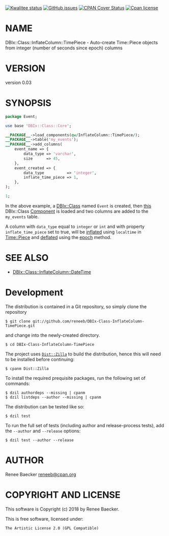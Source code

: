 [![Kwalitee status](https://cpants.cpanauthors.org/dist/DBIx-Class-InflateColumn-TimePiece.png)](https://cpants.cpanauthors.org/dist/DBIx-Class-InflateColumn-TimePiece)
[![GitHub issues](https://img.shields.io/github/issues/reneeb/DBIx-Class-InflateColumn-TimePiece.svg)](https://github.com/reneeb/DBIx-Class-InflateColumn-TimePiece/issues)
[![CPAN Cover Status](https://cpancoverbadge.perl-services.de/DBIx-Class-InflateColumn-TimePiece-0.03)](https://cpancoverbadge.perl-services.de/DBIx-Class-InflateColumn-TimePiece-0.03)
[![Cpan license](https://img.shields.io/cpan/l/DBIx-Class-InflateColumn-TimePiece.svg)](https://metacpan.org/release/DBIx-Class-InflateColumn-TimePiece)

# NAME

DBIx::Class::InflateColumn::TimePiece - Auto-create Time::Piece objects from integer (number of seconds since epoch) columns

# VERSION

version 0.03

# SYNOPSIS

```perl
package Event;

use base 'DBIx::Class::Core';

__PACKAGE__->load_components(qw/InflateColumn::TimePiece/);
__PACKAGE__->table('my_events');
__PACKAGE__->add_columns(
    event_name => {
        data_type => 'varchar',
        size      => 45,
    },
    event_created => {
        data_type          => 'integer',
        inflate_time_piece => 1,
    },
);

1;
```

In the above example, a [DBIx::Class](https://metacpan.org/pod/DBIx%3A%3AClass) named `Event` is created, then [this](https://metacpan.org/pod/DBIx%3A%3AClass%3A%3AInflateColumn%3A%3ATimePiece)
DBIx::Class [Component](https://metacpan.org/pod/DBIx%3A%3AClass%3A%3AManual%3A%3AComponent) is loaded and two columns are added to the `my_events` table.

A column with `data_type` equal to `integer` or `int` and with property `inflate_time_piece` set to true, will be
[inflated](https://metacpan.org/pod/DBIx%3A%3AClass%3A%3AInflateColumn) using `localtime` in [Time::Piece](https://metacpan.org/pod/Time%3A%3APiece) and [deflated](https://metacpan.org/pod/DBIx%3A%3AClass%3A%3AInflateColumn)
using the [epoch](https://metacpan.org/pod/Time%3A%3APiece) method.

# SEE ALSO

- [DBIx::Class::InflateColumn::DateTime](https://metacpan.org/pod/DBIx%3A%3AClass%3A%3AInflateColumn%3A%3ADateTime)



# Development

The distribution is contained in a Git repository, so simply clone the
repository

```
$ git clone git://github.com/reneeb/DBIx-Class-InflateColumn-TimePiece.git
```

and change into the newly-created directory.

```
$ cd DBIx-Class-InflateColumn-TimePiece
```

The project uses [`Dist::Zilla`](https://metacpan.org/pod/Dist::Zilla) to
build the distribution, hence this will need to be installed before
continuing:

```
$ cpanm Dist::Zilla
```

To install the required prequisite packages, run the following set of
commands:

```
$ dzil authordeps --missing | cpanm
$ dzil listdeps --author --missing | cpanm
```

The distribution can be tested like so:

```
$ dzil test
```

To run the full set of tests (including author and release-process tests),
add the `--author` and `--release` options:

```
$ dzil test --author --release
```

# AUTHOR

Renee Baecker <reneeb@cpan.org>

# COPYRIGHT AND LICENSE

This software is Copyright (c) 2018 by Renee Baecker.

This is free software, licensed under:

```
The Artistic License 2.0 (GPL Compatible)
```
